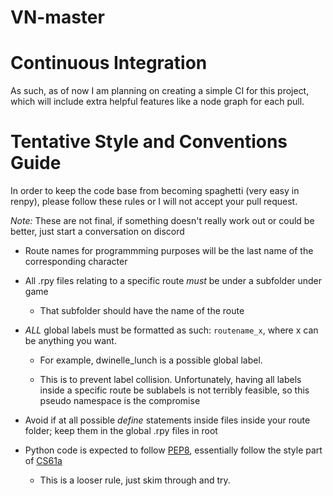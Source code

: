 # VN-master

# Continuous Integration

As such, as of now I am planning on creating a simple CI for this project, which will include extra helpful features like a node graph for each pull.

# Tentative Style and Conventions Guide

In order to keep the code base from becoming spaghetti (very easy in renpy), please follow these rules or I will not accept your pull request.

*Note:* These are not final, if something doesn't really work out or could be better, just start a conversation on discord

* Route names for programmming purposes will be the last name of the corresponding character
* All .rpy files relating to a specific route *must* be under a subfolder under game
  
  * That subfolder should have the name of the route
  
* *ALL* global labels must be formatted as such: `routename_x`, where x can be anything you want.

  * For example, dwinelle_lunch is a possible global label.
  
  * This is to prevent label collision. Unfortunately, having all labels inside a specific route be sublabels is not terribly feasible, so this pseudo namespace is the compromise
  
* Avoid if at all possible *define* statements inside files inside your route folder; keep them in the global .rpy files in root
  
* Python code is expected to follow [PEP8](https://www.python.org/dev/peps/pep-0008/), essentially follow the style part of [CS61a](https://cs61a.org/articles/composition.html)

  * This is a looser rule, just skim through and try.
